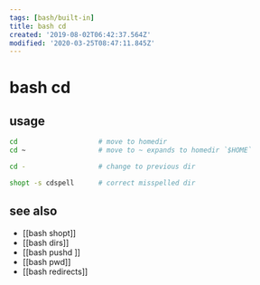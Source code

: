 ```yaml
---
tags: [bash/built-in]
title: bash cd
created: '2019-08-02T06:42:37.564Z'
modified: '2020-03-25T08:47:11.845Z'
---
```


# bash cd

## usage
```sh
cd                    # move to homedir
cd ~                  # move to ~ expands to homedir `$HOME`

cd -                  # change to previous dir

shopt -s cdspell      # correct misspelled dir
```

## see also
- [[bash shopt]] 
- [[bash dirs]] 
- [[bash pushd ]] 
- [[bash pwd]]
- [[bash redirects]]
